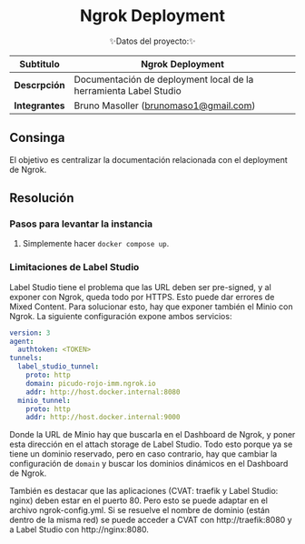 # <div align="center"><b> Ngrok Deployment </b></div>

<div align="center">✨Datos del proyecto:✨</div>

<p></p>

<div align="center">

| Subtitulo       | Ngrok Deployment                                         |
| --------------- | --------------------------------------------------------------------- |
| **Descrpción**  | Documentación de deployment local de la herramienta Label Studio |
| **Integrantes** | Bruno Masoller (brunomaso1@gmail.com)                                 |

</div>

## Consinga

El objetivo es centralizar la documentación relacionada con el deployment de Ngrok.

## Resolución

### Pasos para levantar la instancia

1. Simplemente hacer `docker compose up`. 

### Limitaciones de Label Studio

Label Studio tiene el problema que las URL deben ser pre-signed, y al exponer con Ngrok, queda todo por HTTPS. Esto puede dar errores de Mixed Content. Para solucionar esto, hay que exponer también el Minio con Ngrok. La siguiente configuración expone ambos servicios:

```yaml
version: 3
agent:
  authtoken: <TOKEN>
tunnels:
  label_studio_tunnel:
    proto: http
    domain: picudo-rojo-imm.ngrok.io
    addr: http://host.docker.internal:8080
  minio_tunnel:
    proto: http
    addr: http://host.docker.internal:9000
```

Donde la URL de Minio hay que buscarla en el Dashboard de Ngrok, y poner esta dirección en el attach storage de Label Studio. Todo esto porque ya se tiene un dominio reservado, pero en caso contrario, hay que cambiar la configuración de `domain` y buscar los dominios dinámicos en el Dashboard de Ngrok.

También es destacar que las aplicaciones (CVAT: traefik y Label Studio: nginx) deben estar en el puerto 80. Pero esto se puede adaptar en el archivo ngrok-config.yml. Si se resuelve el nombre de dominio (están dentro de la misma red) se puede acceder a CVAT con http://traefik:8080 y a Label Studio con http://nginx:8080.